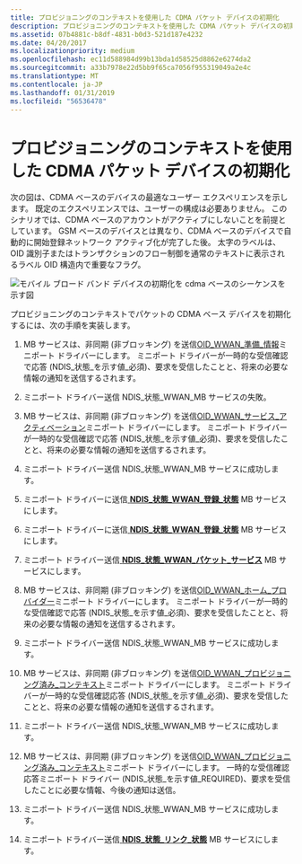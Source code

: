 ```yaml
---
title: プロビジョニングのコンテキストを使用した CDMA パケット デバイスの初期化
description: プロビジョニングのコンテキストを使用した CDMA パケット デバイスの初期化
ms.assetid: 07b4881c-b8df-4831-b0d3-521d187e4232
ms.date: 04/20/2017
ms.localizationpriority: medium
ms.openlocfilehash: ec11d588984d99b13bda1d58525d8862e6274da2
ms.sourcegitcommit: a33b7978e22d5bb9f65ca7056f955319049a2e4c
ms.translationtype: MT
ms.contentlocale: ja-JP
ms.lasthandoff: 01/31/2019
ms.locfileid: "56536478"
---
```

# <a name="initialization-of-a-cdma-packet-device-with-a-provisioned-context"></a>プロビジョニングのコンテキストを使用した CDMA パケット デバイスの初期化


次の図は、CDMA ベースのデバイスの最適なユーザー エクスペリエンスを示します。 既定のエクスペリエンスでは、ユーザーの構成は必要ありません。 このシナリオでは、CDMA ベースのアカウントがアクティブにしないことを前提としています。 GSM ベースのデバイスとは異なり、CDMA ベースのデバイスで自動的に開始登録ネットワーク アクティブ化が完了した後。 太字のラベルは、OID 識別子またはトランザクションのフロー制御を通常のテキストに表示されるラベル OID 構造内で重要なフラグ。

![モバイル ブロード バンド デバイスの初期化を cdma ベースのシーケンスを示す図](images/wwancdmadevinitseq.png)

プロビジョニングのコンテキストでパケットの CDMA ベース デバイスを初期化するには、次の手順を実装します。

1.  MB サービスは、非同期 (非ブロッキング) を送信[OID\_WWAN\_準備\_情報](https://msdn.microsoft.com/library/windows/hardware/ff569833)ミニポート ドライバーにします。 ミニポート ドライバーが一時的な受信確認で応答 (NDIS\_状態\_を示す値\_必須)、要求を受信したことと、将来の必要な情報の通知を送信するされます。

2.  ミニポート ドライバー送信 NDIS\_状態\_WWAN\_MB サービスの失敗。

3.  MB サービスは、非同期 (非ブロッキング) を送信[OID\_WWAN\_サービス\_アクティベーション](https://msdn.microsoft.com/library/windows/hardware/ff569835)ミニポート ドライバーにします。 ミニポート ドライバーが一時的な受信確認で応答 (NDIS\_状態\_を示す値\_必須)、要求を受信したことと、将来の必要な情報の通知を送信するされます。

4.  ミニポート ドライバー送信 NDIS\_状態\_WWAN\_MB サービスに成功します。

5.  ミニポート ドライバーに送信[ **NDIS\_状態\_WWAN\_登録\_状態**](https://msdn.microsoft.com/library/windows/hardware/ff567857) MB サービスにします。

6.  ミニポート ドライバーに送信[ **NDIS\_状態\_WWAN\_登録\_状態**](https://msdn.microsoft.com/library/windows/hardware/ff567857) MB サービスにします。

7.  ミニポート ドライバー送信[ **NDIS\_状態\_WWAN\_パケット\_サービス**](https://msdn.microsoft.com/library/windows/hardware/ff567850) MB サービスにします。

8.  MB サービスは、非同期 (非ブロッキング) を送信[OID\_WWAN\_ホーム\_プロバイダー](https://msdn.microsoft.com/library/windows/hardware/ff569826)ミニポート ドライバーにします。 ミニポート ドライバーが一時的な受信確認で応答 (NDIS\_状態\_を示す値\_必須)、要求を受信したことと、将来の必要な情報の通知を送信するされます。

9.  ミニポート ドライバー送信 NDIS\_状態\_WWAN\_MB サービスに成功します。

10. MB サービスは、非同期 (非ブロッキング) を送信[OID\_WWAN\_プロビジョニング済み\_コンテキスト](https://msdn.microsoft.com/library/windows/hardware/ff569831)ミニポート ドライバーにします。 ミニポート ドライバーが一時的な受信確認応答 (NDIS\_状態\_を示す値\_必須)、要求を受信したことと、将来の必要な情報の通知を送信するされます。

11. ミニポート ドライバー送信 NDIS\_状態\_WWAN\_MB サービスに成功します。

12. MB サービスは、非同期 (非ブロッキング) を送信[OID\_WWAN\_プロビジョニング済み\_コンテキスト](https://msdn.microsoft.com/library/windows/hardware/ff569831)ミニポート ドライバーにします。 一時的な受信確認応答ミニポート ドライバー (NDIS\_状態\_を示す値\_REQUIRED)、要求を受信したことに必要な情報、今後の通知は送信。

13. ミニポート ドライバー送信 NDIS\_状態\_WWAN\_MB サービスに成功します。

14. ミニポート ドライバー送信[ **NDIS\_状態\_リンク\_状態**](https://msdn.microsoft.com/library/windows/hardware/ff567391) MB サービスにします。

 

 





